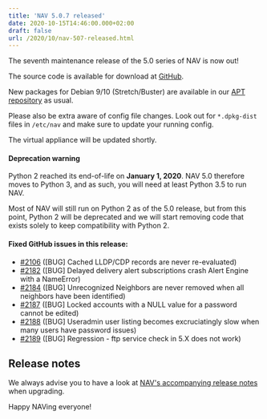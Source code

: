 ```yaml
---
title: 'NAV 5.0.7 released'
date: 2020-10-15T14:46:00.000+02:00
draft: false
url: /2020/10/nav-507-released.html
---
```


The seventh maintenance release of the 5.0 series of NAV is now out!

The source code is available for download at [GitHub](https://github.com/UNINETT/nav/releases).

New packages for Debian 9/10 (Stretch/Buster) are available in our [APT repository](https://nav.uninett.no/install-instructions/#debian) as usual.

Please also be extra aware of config file changes. Look out for `*.dpkg-dist` files in `/etc/nav` and make sure to update your running config.

The virtual appliance will be updated shortly.

#### Deprecation warning

Python 2 reached its end-of-life on **January 1, 2020**. NAV 5.0 therefore moves to Python 3, and as such, you will need at least Python 3.5 to run NAV.

Most of NAV will still run on Python 2 as of the 5.0 release, but from this point, Python 2 will be deprecated and we will start removing code that exists solely to keep compatibility with Python 2.

#### Fixed GitHub issues in this release:

*   [#2106](https://github.com/Uninett/nav/issues/2106) (\[BUG\] Cached LLDP/CDP records are never re-evaluated)
*   [#2182](https://github.com/Uninett/nav/issues/2182) (\[BUG\] Delayed delivery alert subscriptions crash Alert Engine with a NameError)
*   [#2184](https://github.com/Uninett/nav/issues/2184) (\[BUG\] Unrecognized Neighbors are never removed when all neighbors have been identified)
*   [#2187](https://github.com/Uninett/nav/issues/2187) (\[BUG\] Locked accounts with a NULL value for a password cannot be edited)
*   [#2188](https://github.com/Uninett/nav/issues/2188) (\[BUG\] Useradmin user listing becomes excruciatingly slow when many users have password issues)
*   [#2189](https://github.com/Uninett/nav/issues/2189) (\[BUG\] Regression - ftp service check in 5.X does not work)

Release notes
-------------

We always advise you to have a look at [NAV's accompanying release notes](https://nav.uninett.no/doc/5.0/release-notes.html#nav-5-0) when upgrading.

Happy NAVing everyone!